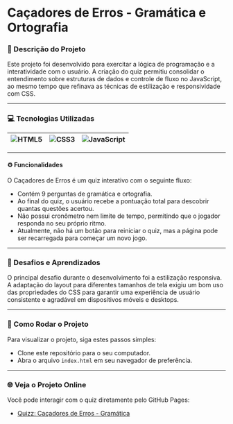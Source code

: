 #  Caçadores de Erros - Gramática e Ortografia

### 📝 Descrição do Projeto

Este projeto foi desenvolvido para exercitar a lógica de programação e a interatividade com o usuário. A criação do quiz permitiu consolidar o entendimento sobre estruturas de dados e controle de fluxo no JavaScript, ao mesmo tempo que refinava as técnicas de estilização e responsividade com CSS.

---
### 💻 Tecnologias Utilizadas
![HTML5](https://img.shields.io/badge/HTML5-E34F26?style=flat-square&logo=html5&logoColor=white) | ![CSS3](https://img.shields.io/badge/CSS3-1572B6?style=flat-square&logo=css3&logoColor=white) | ![JavaScript](https://img.shields.io/badge/JavaScript-F7DF1E?style=flat-square&logo=javascript&logoColor=black)
| ---------------------- | --------------------- | ------------------------ |

---

#### ⚙️ Funcionalidades
O Caçadores de Erros é um quiz interativo com o seguinte fluxo:
- Contém 9 perguntas de gramática e ortografia.
- Ao final do quiz, o usuário recebe a pontuação total para descobrir quantas questões acertou.
- Não possui cronômetro nem limite de tempo, permitindo que o jogador responda no seu próprio ritmo.
- Atualmente, não há um botão para reiniciar o quiz, mas a página pode ser recarregada para começar um novo jogo.

---

### 🚀 Desafios e Aprendizados

O principal desafio durante o desenvolvimento foi a estilização responsiva. A adaptação do layout para diferentes tamanhos de tela exigiu um bom uso das propriedades do CSS para garantir uma experiência de usuário consistente e agradável em dispositivos móveis e desktops.

---

### 📂 Como Rodar o Projeto
Para visualizar o projeto, siga estes passos simples:

-  Clone este repositório para o seu computador.
- Abra o arquivo `index.html` em seu navegador de preferência.

---

### 🌐 Veja o Projeto Online
Você pode interagir com o quiz diretamente pelo GitHub Pages:
- [Quizz: Caçadores de Erros - Gramática](https://emillyandradedev.github.io/quizz-cacadores-de-erros-gramatica-e-ortografia/)